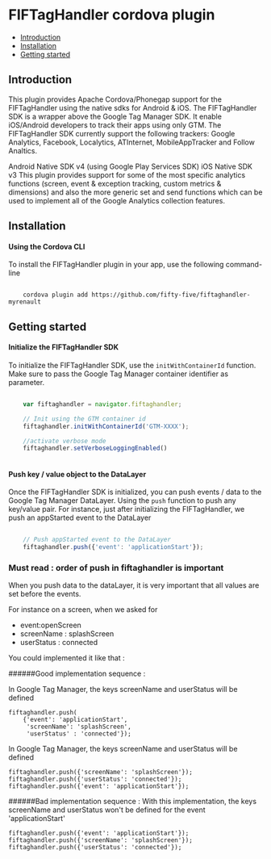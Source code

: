 FIFTagHandler cordova plugin
============================

* [Introduction](#introduction)
* [Installation](#installation)
* [Getting started](#getting-started)

## Introduction

This plugin provides Apache Cordova/Phonegap support for the FIFTagHandler using the native sdks for Android & iOS. The FIFTagHandler SDK is a wrapper above the Google Tag Manager SDK. It enable iOS/Android developers to track their apps using only GTM. The FIFTagHandler SDK currently support the following trackers: Google Analytics, Facebook, Localytics, ATInternet, MobileAppTracker and Follow Analtics.

Android Native SDK v4 (using Google Play Services SDK)
iOS Native SDK v3
This plugin provides support for some of the most specific analytics functions (screen, event & exception tracking, custom metrics & dimensions) and also the more generic set and send functions which can be used to implement all of the Google Analytics collection features.

## Installation

#### Using the Cordova CLI
To install the FIFTagHandler plugin in your app, use the following command-line

```shell

	cordova plugin add https://github.com/fifty-five/fiftaghandler-myrenault

```



## Getting started

#### Initialize the FIFTagHandler SDK

To initialize the FIFTagHandler SDK, use the `initWithContainerId` function. Make sure to pass the Google Tag Manager container identifier as parameter.

```js

	var fiftaghandler = navigator.fiftaghandler;

	// Init using the GTM container id
	fiftaghandler.initWithContainerId('GTM-XXXX');

	//activate verbose mode 
	fiftaghandler.setVerboseLoggingEnabled()
	

```

#### Push key / value object to the DataLayer

Once the FIFTagHandler SDK is initialized, you can push events / data to the Google Tag Manager DataLayer. Using the `push` function to push any key/value pair. For instance, just after initializing the FIFTagHandler, we push an appStarted event to the DataLayer

```js

	// Push appStarted event to the DataLayer
	fiftaghandler.push({'event': 'applicationStart'});

```
### Must read : order of push in fiftaghandler is important 

When you push data to the dataLayer, it is very important that all values are set before the events. 

For instance on a screen, when we asked for 
- event:openScreen 
- screenName : splashScreen 
- userStatus : connected 

You could implemented it like that : 

######Good implementation sequence :

In Google Tag Manager, the keys screenName and userStatus will be defined 
```
fiftaghandler.push(
	{'event': 'applicationStart',
	 'screenName': 'splashScreen',
	 'userStatus' : 'connected'});
```
In Google Tag Manager, the keys screenName and userStatus will be defined 
```
fiftaghandler.push({'screenName': 'splashScreen'});
fiftaghandler.push({'userStatus': 'connected'});
fiftaghandler.push({'event': 'applicationStart'});
```


######Bad implementation sequence : 
With this implementation, the keys screenName and userStatus won't be defined for the event 'applicationStart'
```
fiftaghandler.push({'event': 'applicationStart'});
fiftaghandler.push({'screenName': 'splashScreen'});
fiftaghandler.push({'userStatus': 'connected'});
```

